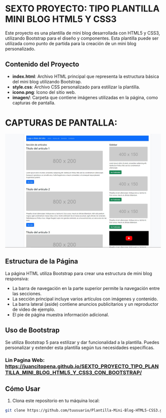 # SEXTO PROYECTO: TIPO PLANTILLA MINI BLOG HTML5 Y CSS3

Este proyecto es una plantilla de mini blog desarrollada con HTML5 y CSS3, utilizando Bootstrap para el diseño y componentes. Esta plantilla puede ser utilizada como punto de partida para la creación de un mini blog personalizado.

## Contenido del Proyecto

- **index.html**: Archivo HTML principal que representa la estructura básica del mini blog utilizando Bootstrap.
- **style.css**: Archivo CSS personalizado para estilizar la plantilla.
- **icono.png**: Icono del sitio web.
- **imagen/**: Carpeta que contiene imágenes utilizadas en la página, como capturas de pantalla.

# CAPTURAS DE PANTALLA:

![image](plantilla_bootstrap_mini_blog.jpg)


## Estructura de la Página

La página HTML utiliza Bootstrap para crear una estructura de mini blog responsiva:

- La barra de navegación en la parte superior permite la navegación entre las secciones.
- La sección principal incluye varios artículos con imágenes y contenido.
- La barra lateral (aside) contiene anuncios publicitarios y un reproductor de video de ejemplo.
- El pie de página muestra información adicional.

## Uso de Bootstrap

Se utiliza Bootstrap 5 para estilizar y dar funcionalidad a la plantilla. Puedes personalizar y extender esta plantilla según tus necesidades específicas.

### Lin Pagina Web: https://juancitopena.github.io/SEXTO_PROYECTO_TIPO_PLANTILLA_MINI_BLOG_HTML5_Y_CSS3_CON_BOOTSTRAP/

## Cómo Usar

1. Clona este repositorio en tu máquina local:

```bash
git clone https://github.com/tuusuario/Plantilla-Mini-Blog-HTML5-CSS3.git
